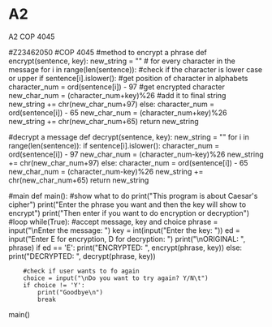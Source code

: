 # A2
A2 COP 4045

#Z23462050
#COP 4045
#method to encrypt a phrase
def encrypt(sentence, key):
    new_string = ""
    # for every character in the message
    for i in range(len(sentence)):
        #check if the character is lower case or upper
        if sentence[i].islower():
            #get position of character in alphabets
            character_num = ord(sentence[i]) - 97
            #get encrypted character
            new_char_num = (character_num+key)%26
            #add it to final string
            new_string += chr(new_char_num+97)
        else:
            character_num = ord(sentence[i]) - 65
            new_char_num = (character_num+key)%26
            new_string += chr(new_char_num+65)
    return new_string

#decrypt a message
def decrypt(sentence, key):
    new_string = ""
    for i in range(len(sentence)):
        if sentence[i].islower():
            character_num = ord(sentence[i]) - 97
            new_char_num = (character_num-key)%26
            new_string += chr(new_char_num+97)
        else:
            character_num = ord(sentence[i]) - 65
            new_char_num = (character_num-key)%26
            new_string += chr(new_char_num+65)
    return new_string

#main
def main():
    #show what to do
    print("This program is about Caesar's cipher")
    print("Enter the phrase you want and then the key will show to encrypt")
    print("Then enter if you want to do encryption or decryption")
    #loop
    while(True):
        #accept message, key and choice
        phrase = input("\nEnter the message: ")
        key = int(input("Enter the key: "))
        ed = input("Enter E for encryption, D for decryption: ")
        print("\nORIGINAL:  ", phrase)
        if ed == 'E':
            print("ENCRYPTED: ", encrypt(phrase, key))
        else:
            print("DECRYPTED: ", decrypt(phrase, key))
        
        #check if user wants to fo again
        choice = input("\nDo you want to try again? Y/N\t")
        if choice != 'Y':
            print("Goodbye\n")
            break

main()
